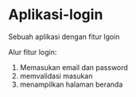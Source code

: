 # Aplikasi-login
Sebuah aplikasi dengan fitur lgoin

Alur fitur login:
1. Memasukan email dan password
2. memvalidasi masukan
3. menampilkan halaman beranda
